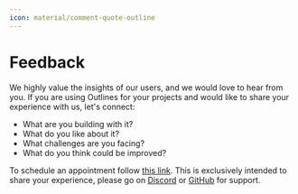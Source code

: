 ```yaml
---
icon: material/comment-quote-outline
---
```


# Feedback

We highly value the insights of our users, and we would love to hear from you. If you are using Outlines for your projects and would like to share your experience with us, let's connect:

- What are you building with it?
- What do you like about it?
- What challenges are you facing?
- What do you think could be improved?

To schedule an appointment follow [this link](https://cal.com/dottxt/outlines). This is exclusively intended to share your experience, please go on [Discord](https://discord.gg/UppQmhEpe8) or [GitHub](https://github.com/outlines-dev/outlines/discussions) for support.

